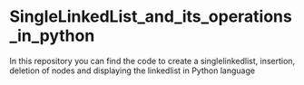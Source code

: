 # SingleLinkedList_and_its_operations_in_python
In this repository you can find the code to create a singlelinkedlist, insertion, deletion of nodes and displaying the linkedlist in Python language
